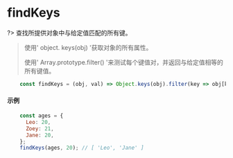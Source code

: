 # findKeys

?>  查找所提供对象中与给定值匹配的所有键。

> 使用' object. keys(obj) '获取对象的所有属性。
>
> 使用' Array.prototype.filter() '来测试每个键值对，并返回与给定值相等的所有键值。

```js
	const findKeys = (obj, val) => Object.keys(obj).filter(key => obj[key] === val);
```

#### 示例

```js
	const ages = {
	  Leo: 20,
	  Zoey: 21,
	  Jane: 20,
	};
	findKeys(ages, 20); // [ 'Leo', 'Jane' ]
```